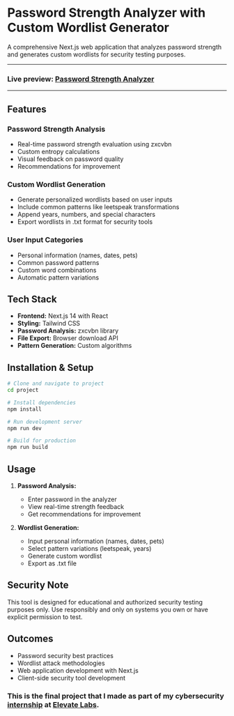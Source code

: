 # Password Strength Analyzer with Custom Wordlist Generator

A comprehensive Next.js web application that analyzes password strength and generates custom wordlists for security testing purposes.

---

### Live preview: [Password Strength Analyzer](https://password-strength-analyzer-tool.vercel.app/)

---

## Features

### Password Strength Analysis

- Real-time password strength evaluation using zxcvbn
- Custom entropy calculations
- Visual feedback on password quality
- Recommendations for improvement

### Custom Wordlist Generation

- Generate personalized wordlists based on user inputs
- Include common patterns like leetspeak transformations
- Append years, numbers, and special characters
- Export wordlists in .txt format for security tools

### User Input Categories

- Personal information (names, dates, pets)
- Common password patterns
- Custom word combinations
- Automatic pattern variations

## Tech Stack

- **Frontend:** Next.js 14 with React
- **Styling:** Tailwind CSS
- **Password Analysis:** zxcvbn library
- **File Export:** Browser download API
- **Pattern Generation:** Custom algorithms

## Installation & Setup

```bash
# Clone and navigate to project
cd project

# Install dependencies
npm install

# Run development server
npm run dev

# Build for production
npm run build
```

## Usage

1. **Password Analysis:**

   - Enter password in the analyzer
   - View real-time strength feedback
   - Get recommendations for improvement

2. **Wordlist Generation:**
   - Input personal information (names, dates, pets)
   - Select pattern variations (leetspeak, years)
   - Generate custom wordlist
   - Export as .txt file

## Security Note

This tool is designed for educational and authorized security testing purposes only. Use responsibly and only on systems you own or have explicit permission to test.

## Outcomes

- Password security best practices
- Wordlist attack methodologies
- Web application development with Next.js
- Client-side security tool development

### This is the final project that I made as part of my cybersecurity [internship](https://github.com/aditya8Raj/elevate-labs-internship) at [Elevate Labs](https://www.linkedin.com/company/bebwwijwi/).

